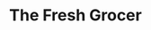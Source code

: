 ---
title: "The Fresh Grocer"
url: /philadelphia/the-fresh-grocer-north-broad-street/
shop: Supermarkt
---